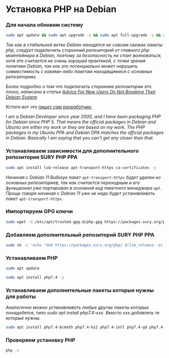 # Установка PHP на Debian

### Для начала обновим систему

```bash
sudo apt update && sudo apt upgrade -y && sudo apt full-upgrade -y && sudo apt autoremove
```

*Так как в стабильной ветке Debian находятся не совсем свежие пакеты php, следует подключить сторонний репозиторий от главного php маинтейнера в Debian, поэтому за безопасность не стоит волноваться, хотя это считается не очень хорошей практикой, с точки зрения политики Debian, так как это потенциально может нарушить совместимость с какими-либо пакетам находящимися с основных репозиториях.*

*Более подробно о том что подключать сторонние репозитории это плохо, написано в статье [Advice For New Users On Not Breaking Their Debian System](https://wiki.debian.org/DontBreakDebian)*

*Кстати вот что [пишет сам разработчик:](https://deb.sury.org)*

*I am a Debian Developer since year 2000, and I have been packaging PHP for Debian since PHP 5. That means the official packages in Debian and Ubuntu are either my work or they are based on my work. The PHP packages in my Ubuntu PPA and Debian DPA matches the official packages in Debian. Basically I am saying that you can’t get any closer than that.*

### Устанавливаем зависимости для дополнительного репозитория SURY PHP PPA

```bash
sudo apt install lsb-release apt-transport-https ca-certificates -y
```

*Начиная с Debian 11 Bullseye пакет `apt-transport-https` будет удален из основных репозиториев, так как считается переходным и его функционал уже портирован в основной код пакетного менеджера `apt`. Проще говоря начиная с Debian 11 уже не надо будет устанавливать пакет `apt-transport-https`.*

### Импортируем GPG ключи

```bash
sudo wget -O /etc/apt/trusted.gpg.d/php.gpg https://packages.sury.org/php/apt.gpg
```

### Добавляем дополнительный репозиторий SURY PHP PPA

```bash
sudo sh -c 'echo "deb https://packages.sury.org/php/ $(lsb_release -sc) main" > /etc/apt/sources.list.d/php.list'
```

### Устанавливаем PHP

```bash
sudo apt update
```

```bash
sudo apt install php7.4 -y
```

### Устанавливаем дополнительные пакеты которые нужны для работы

*Аналогично можно устанавливать любые другие пакеты которые понадобятся, типо sudo apt install php7.4-xxx. Вместо xxx добавлять те которые нужны.*

```bash
sudo apt install php7.4-bcmath php7.4-bz2 php7.4-intl php7.4-gd php7.4-mbstring php7.4-mysql php7.4-zip php7.4-fpm php7.4-xsl -y
```

### Проверяем установку PHP

```bash
php -v
```